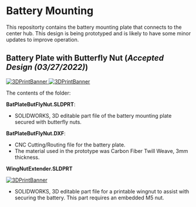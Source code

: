 # Battery Mounting
This repositorty contains the battery mounting plate that connects to the center hub. This design is being prototyped and is likely to have some minor updates to improve operation.

## Battery Plate with Butterfly Nut (*Accepted Design (03/27/2022)*)

<a href="https://github.com/landrs-toolkit/LANDRs-Science-Drone/blob/main/Design/MechanicalDesign/BatteryPlate">
         <img alt="3DPrintBanner" src="https://img.shields.io/badge/Accepted%20Design-03/27/2022-FFA500">
 </a>
<a href="https://github.com/landrs-toolkit/LANDRs-Science-Drone/blob/main/Design/MechanicalDesign/BatteryPlate/BatPlateBtFlyNut.DXF">
         <img alt="3DPrintBanner" src="https://img.shields.io/badge/CNC-DXF%20Here-FFFF40">
 </a>

The contents of the folder:

**BatPlateButFlyNut.SLDPRT**:
- SOLIDWORKS, 3D editable part file of the battery mounting plate secured with butterfly nuts.

**BatPlateButFlyNut.DXF**:
- CNC Cutting/Routing file for the battery plate.
- The material used in the prototype was Carbon Fiber Twill Weave, 3mm thickness.

**WingNutExtender.SLDPRT**

<a href="https://github.com/landrs-toolkit/LANDRs-Science-Drone/blob/main/Design/MechanicalDesign/BatteryPlate/WingNutExtender.SLT">
         <img alt="3DPrintBanner" src="https://img.shields.io/badge/3DPrintable-STL%20Here-blueviolet">
 </a>

- SOLIDWORKS, 3D editable part file for a printable wingnut to assist with securing the battery. This part requires an embedded M5 nut. 
